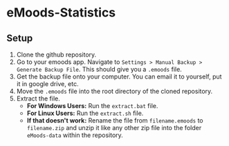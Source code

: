 # eMoods-Statistics

## Setup

1. Clone the github repository.
2. Go to your emoods app. Navigate to `Settings > Manual Backup > Generate Backup File`. This should give you a `.emoods` file.
3. Get the backup file onto your computer. You can email it to yourself, put it in google drive, etc.
4. Move the `.emoods` file into the root directory of the cloned repository.
5. Extract the file.
    - **For Windows Users:** Run the `extract.bat` file.
    - **For Linux Users:** Run the `extract.sh` file.
    - **If that doesn't work:** Rename the file from `filename.emoods` to `filename.zip` and unzip it like any other zip file into the folder `eMoods-data` within the repository.